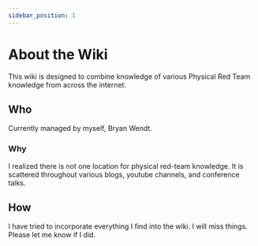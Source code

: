 ```yaml
---
sidebar_position: 1
---
```


# About the Wiki

This wiki is designed to combine knowledge of various Physical Red Team knowledge from across the internet.

## Who

Currently managed by myself, Bryan Wendt.

### Why

I realized there is not one location for physical red-team knowledge. It is scattered throughout various blogs, youtube channels, and conference talks.

## How

I have tried to incorporate everything I find into the wiki. I will miss things. Please let me know if I did.
